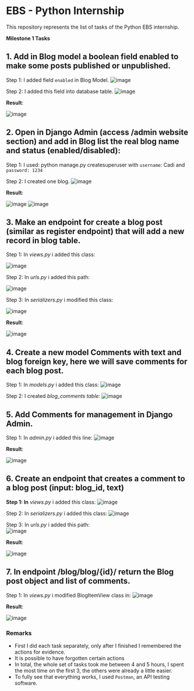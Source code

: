 # EBS - Python Internship
 This repository represents the list of tasks of the Python EBS internship.


**Milestone 1 Tasks** 

## 1. Add in Blog model a boolean field **enabled** to make some posts published or unpublished. 

Step 1: I added field `enabled` in Blog Model.
![image](https://i.imgur.com/wsZTGN8.png)

Step 2: I added this field into database table.
![image](https://i.imgur.com/pPfzanN.png)

**Result**:  

![image](https://i.imgur.com/EjP13LA.png)


## 2. Open in Django Admin (access /admin website section) and add in Blog list the real blog name and status (enabled/disabled): 

Step 1: I used:  python manage.py createsuperuser  with `username`: Cadi and `password: 1234`

Step 2: I created one blog.
![image](https://i.imgur.com/Y1aDf6F.png)

**Result**: 

![image](https://i.imgur.com/okx9Zw1.png)
![image](https://i.imgur.com/WrqvPBO.png)


## 3. Make an endpoint for create a blog post (similar as register endpoint) that will add a new record in blog table. 

Step 1: In *views.py* i added this class: 

![image](https://i.imgur.com/S5900xr.png)

Step 2: In *urls.py* i added this path: 

![image](https://i.imgur.com/ip5myk0.png)

Step 3: In *serializers.py* i modified this class: 

![image](https://i.imgur.com/vvFAc3t.png)

**Result**:

![image](https://i.imgur.com/yvE9QBX.png)


## 4. Create a new model **Comments** with **text** and **blog** foreign key, here we will save comments for each blog post. 

Step 1: In *models.py* i added this class: 
![image](https://i.imgur.com/0p0Y5Gv.png)

Step 2: I created *blog\_comments table:* 
![image](https://i.imgur.com/jTMmhEo.png)


## 5. Add Comments for management in Django Admin. 

Step 1: In *admin.py* i added this line: 
![image](https://i.imgur.com/H2Vlsj7.png)

**Result**:

![image](https://i.imgur.com/XdQCwmr.png)


## 6. Create an endpoint that creates a comment to a blog post (**input: blog_id, text**) 

**Step 1: In** *views.py* i added this class: 
![image](https://i.imgur.com/3vkEBAa.png)


Step 2: In *serializers.py* i added this class: 
![image](https://i.imgur.com/dfmJapL.png)


Step 3: In *urls.py* i added this path:  
![image](https://i.imgur.com/jYaNMUT.png)


**Result**:

![image](https://i.imgur.com/N7jRvjB.png)


## 7. In endpoint **/blog/blog/{id}/** return the Blog post object and list of comments. 

Step 1: In *views.py* i modified BlogItemView class in: 
![image](https://i.imgur.com/IEjeaH9.png)

**Result**:

![image](https://i.imgur.com/MpqfYtz.png)


### Remarks
- First I did each task separately, only after I finished I remembered the actions for evidence.
- It is possible to have forgotten certain actions
- In total, the whole set of tasks took me between 4 and 5 hours, I spent the most time on the first 3, the others were already a little easier.
- To fully see that everything works, I used `Postman`, an API testing software.
